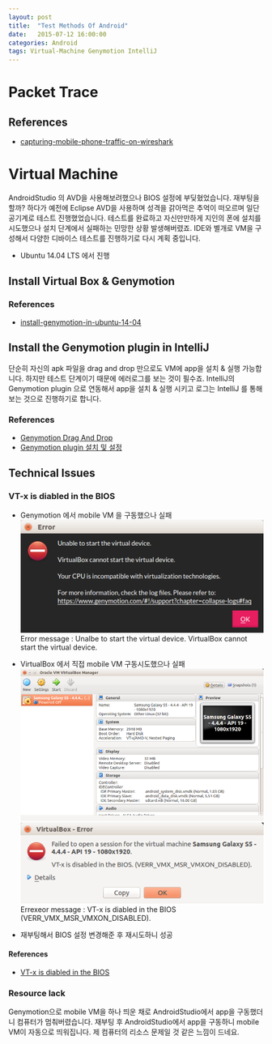 ```yaml
---
layout: post
title:  "Test Methods Of Android"
date:   2015-07-12 16:00:00
categories: Android
tags: Virtual-Machine Genymotion IntelliJ
---
```


<!--more-->

# Packet Trace

## References
  * [capturing-mobile-phone-traffic-on-wireshark](http://stackoverflow.com/questions/9555403/capturing-mobile-phone-traffic-on-wireshark)


# Virtual Machine
AndroidStudio 의 AVD을 사용해보려했으나 BIOS 설정에 부딪혔었습니다.
재부팅을 할까? 하다가 예전에 Eclipse AVD을 사용하며 성격을 갉아먹은 추억이 떠오르며 일단 공기계로 테스트 진행했었습니다.
테스트를 완료하고 자신만만하게 지인의 폰에 설치를 시도했으나 설치 단계에서 실패하는 민망한 상황 발생해버렸죠.
IDE와 별개로 VM을 구성해서 다양한 디바이스 테스트를 진행하기로 다시 계획 중입니다.

  * Ubuntu 14.04 LTS 에서 진행

## Install Virtual Box & Genymotion 

### References
  * [install-genymotion-in-ubuntu-14-04](http://sysads.co.uk/2014/06/install-genymotion-in-ubuntu-14-04/)


## Install the Genymotion plugin in IntelliJ 
단순히 자신의 apk 파일을 drag and drop 만으로도 VM에 app을 설치 & 실행 가능합니다.
하지만 테스트 단계이기 때문에 에러로그를 보는 것이 필수죠.
IntelliJ의 Genymotion plugin 으로 연동해서 app을 설치 & 실행 시키고 로그는 IntelliJ 를 통해 보는 것으로 진행하기로 합니다.

### References
  * [Genymotion Drag And Drop](https://www.genymotion.com/#!/)
  * [Genymotion plugin 설치 및 설정](http://webnautes.tistory.com/461)

## Technical Issues

### VT-x is diabled in the BIOS 
  * Genymotion 에서 mobile VM 을 구동했으나 실패 
  ![msg_genymotion_1.png](/images/post_img/Android/Test/msg_genymotion_1.png)
  Error message : Unalbe to start the virtual device. VirtualBox cannot start the virtual device.

  * VirtualBox 에서 직접 mobile VM 구동시도했으나 실패
  ![virtualbox_android.png](/images/post_img/Android/Test/virtualbox_android.png)
  ![msg_virtualbox_android_1.png](/images/post_img/Android/Test/msg_virtualbox_android_1.png)
  Errexeor message : VT-x is diabled in the BIOS (VERR_VMX_MSR_VMXON_DISABLED).

  * 재부팅해서 BIOS 설정 변경해준 후 재시도하니 성공

#### References
  * [VT-x is diabled in the BIOS](http://roadrunner.tistory.com/81)

### Resource lack
Genymotion으로 mobile VM을 하나 띄운 채로 AndroidStudio에서 app을 구동했더니 컴퓨터가 멈춰버렸습니다.
재부팅 후 AndroidStudio에서 app을 구동하니 mobile VM이 자동으로 띄워집니다.
제 컴퓨터의 리소스 문제일 것 같은 느낌이 드네요.




